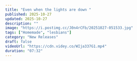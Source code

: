 ```yaml
---
title: "Even when the lights are down "
published: 2025-10-27
updated: 2025-10-27
description: ""
image: "https://i.postimg.cc/J0n4rCFb/20251027-051533.jpg"
tags: ["Homemade", "lesbians"]
category: "New Releases"
draft: false
videoUrl: "https://cdn.videy.co/WIja337G1.mp4"
duration: "07:32"
---
```


